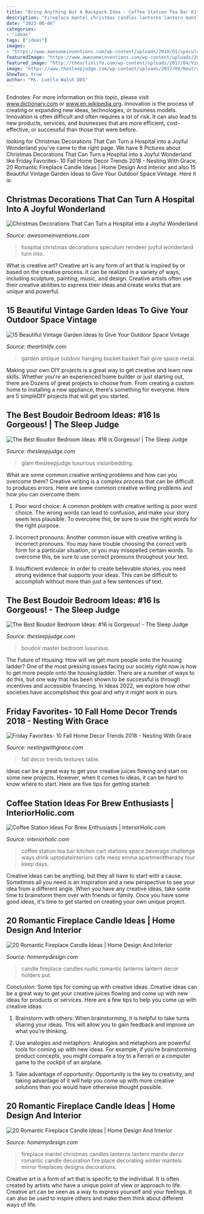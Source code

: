 ```yaml
---
title: "Bring Anything But A Backpack Idea - Coffee Station Tea Bar Kitchen Cart Stations Space Beverage Challenge Ways Drink Uptodateinteriors Cafe Mess Emma Apartmenttherapy Tour Keep Days"
description: "Fireplace mantel christmas candles lanterns lantern mantle decor romantic candle decoration fire place decorating winter mantels mirror fireplaces designs decorations"
date: "2023-06-06"
categories:
- "ideas"
tags: ["ideas"]
images:
- "https://www.awesomeinventions.com/wp-content/uploads/2018/01/speculum_reindeers.jpg"
featuredImage: "https://www.awesomeinventions.com/wp-content/uploads/2018/01/speculum_reindeers.jpg"
featured_image: "http://theartinlife.com/wp-content/uploads/2017/04/Vintage-Garden-6-The-ART-In-LIFE.jpg"
image: "https://www.thesleepjudge.com/wp-content/uploads/2017/08/Neutral-Elegance.jpg"
ShowToc: true
author: "Ms. Luella Walsh DDS"
---
```



Endnotes: For more information on this topic, please visit www.dictionary.com or www.en.wikipedia.org.
Innovation is the process of creating or expanding new ideas, technologies, or business models. Innovation is often difficult and often requires a lot of risk. It can also lead to new products, services, and businesses that are more efficient, cost-effective, or successful than those that were before.

	

		
looking for Christmas Decorations That Can Turn a Hospital into a Joyful Wonderland you've came to the right page. We have 8 Pictures about Christmas Decorations That Can Turn a Hospital into a Joyful Wonderland like Friday Favorites- 10 Fall Home Decor Trends 2018 - Nesting With Grace, 20 Romantic Fireplace Candle Ideas | Home Design And Interior and also 15 Beautiful Vintage Garden Ideas to Give Your Outdoor Space Vintage. Here it is:
		
    
## Christmas Decorations That Can Turn A Hospital Into A Joyful Wonderland

<img loading=lazy src="https://www.awesomeinventions.com/wp-content/uploads/2018/01/speculum_reindeers.jpg" onerror="this.onerror=null;this.src='https://tse1.mm.bing.net/th?id=OIP.v77cMk1EQzZsmfbyJ0mBHQHaNJ&amp;pid=15.1';" alt="Christmas Decorations That Can Turn a Hospital into a Joyful Wonderland">

_Source: awesomeinventions.com_

>hospital christmas decorations speculum reindeer joyful wonderland turn into. 

	

What is creative art?
Creative art is any form of art that is inspired by or based on the creative process. It can be realized in a variety of ways, including sculpture, painting, music, and design. Creative artists often use their creative abilities to express their ideas and create works that are unique and powerful.

    
## 15 Beautiful Vintage Garden Ideas To Give Your Outdoor Space Vintage

<img loading=lazy src="http://theartinlife.com/wp-content/uploads/2017/04/Vintage-Garden-6-The-ART-In-LIFE.jpg" onerror="this.onerror=null;this.src='https://tse3.mm.bing.net/th?id=OIP.YTgpkJa4qYI-UaQ9rf8lXAHaLH&amp;pid=15.1';" alt="15 Beautiful Vintage Garden Ideas to Give Your Outdoor Space Vintage">

_Source: theartinlife.com_

>garden antique outdoor hanging bucket basket flair give space metal. 

	

Making your own DIY projects is a great way to get creative and learn new skills. Whether you're an experienced home builder or just starting out, there are Dozens of great projects to choose from. From creating a custom home to installing a new appliance, there's something for everyone. Here are 5 simpleDIY projects that will get you started.

    
## The Best Boudoir Bedroom Ideas: #16 Is Gorgeous! | The Sleep Judge

<img loading=lazy src="https://www.thesleepjudge.com/wp-content/uploads/2017/08/Neutral-Elegance.jpg" onerror="this.onerror=null;this.src='https://tse3.mm.bing.net/th?id=OIP.5cYzG8qyapaI_d1VNEKWGwHaHa&amp;pid=15.1';" alt="The Best Boudoir Bedroom Ideas: #16 is Gorgeous! | The Sleep Judge">

_Source: thesleepjudge.com_

>glam thesleepjudge luxurious visionbedding. 

	

What are some common creative writing problems and how can you overcome them?
Creative writing is a complex process that can be difficult to produces errors. Here are some common creative writing problems and how you can overcome them:
1. Poor word choice: A common problem with creative writing is poor word choice. The wrong words can lead to confusion, and make your story seem less plausible. To overcome this, be sure to use the right words for the right purpose.

2. Incorrect pronouns: Another common issue with creative writing is incorrect pronouns. You may have trouble choosing the correct verb form for a particular situation, or you may misspelled certain words. To overcome this, be sure to use correct pronouns throughout your text.

3. Insufficient evidence: In order to create believable stories, you need strong evidence that supports your ideas. This can be difficult to accomplish without more than just a few sentences of text.

    
## The Best Boudoir Bedroom Ideas: #16 Is Gorgeous! - The Sleep Judge

<img loading=lazy src="https://www.thesleepjudge.com/wp-content/uploads/2017/08/Luxurious-Master-Boudoir.jpg" onerror="this.onerror=null;this.src='https://tse2.mm.bing.net/th?id=OIP.vdvng0qgUByZ9qKY4ieoywHaMA&amp;pid=15.1';" alt="The Best Boudoir Bedroom Ideas: #16 is Gorgeous! - The Sleep Judge">

_Source: thesleepjudge.com_

>boudoir master bedroom luxurious. 

	

The Future of Housing: How will we get more people onto the housing ladder?
One of the most pressing issues facing our society right now is how to get more people onto the housing ladder. There are a number of ways to do this, but one way that has been shown to be successful is through incentives and accessible financing. In Ideas 2022, we explore how other societies have accomplished this goal and why it might work in ours.

    
## Friday Favorites- 10 Fall Home Decor Trends 2018 - Nesting With Grace

<img loading=lazy src="https://i1.wp.com/nestingwithgrace.com/wp-content/uploads/2017/10/Fall-Table-Setting-Ideas-Table-Setting-Idea-09.jpg?resize=1020%2C1610" onerror="this.onerror=null;this.src='https://tse4.mm.bing.net/th?id=OIP.GwIReH-wTHaOPLb4UCw-dwHaLs&amp;pid=15.1';" alt="Friday Favorites- 10 Fall Home Decor Trends 2018 - Nesting With Grace">

_Source: nestingwithgrace.com_

>fall decor trends textures table. 

	

Ideas can be a great way to get your creative juices flowing and start on some new projects. However, when it comes to ideas, it can be hard to know where to start. Here are five tips for getting started: 

    
## Coffee Station Ideas For Brew Enthusiasts | InteriorHolic.com

<img loading=lazy src="https://www.interiorholic.com/photos/Cart-coffee-station.jpg" onerror="this.onerror=null;this.src='https://tse1.mm.bing.net/th?id=OIP.dBd3LwX6UjHSN8th3T32IgHaL0&amp;pid=15.1';" alt="Coffee Station Ideas For Brew Enthusiasts | InteriorHolic.com">

_Source: interiorholic.com_

>coffee station tea bar kitchen cart stations space beverage challenge ways drink uptodateinteriors cafe mess emma apartmenttherapy tour keep days. 

	

Creative ideas can be anything, but they all have to start with a cause. Sometimes all you need is an inspiration and a new perspective to see your idea from a different angle. When you have any creative ideas, take some time to brainstorm them over with friends or family. Once you have some good ideas, it's time to get started on creating your own unique project.

    
## 20 Romantic Fireplace Candle Ideas | Home Design And Interior

<img loading=lazy src="http://homemydesign.com/wp-content/uploads/2015/04/rustic-candle-fireplaces.jpg" onerror="this.onerror=null;this.src='https://tse3.mm.bing.net/th?id=OIP.IWRosk44EEujTIEUCPGkNQHaKd&amp;pid=15.1';" alt="20 Romantic Fireplace Candle Ideas | Home Design And Interior">

_Source: homemydesign.com_

>candle fireplace candles rustic romantic lanterns lantern decor holders put. 

	

Conclusion: Some tips for coming up with creative ideas.
Creative ideas can be a great way to get your creative juices flowing and come up with new ideas for products or services. Here are a few tips to help you come up with creative ideas:
1. Brainstorm with others: When brainstorming, it is helpful to take turns sharing your ideas. This will allow you to gain feedback and improve on what you’re thinking.

2. Use analogies and metaphors: Analogies and metaphors are powerful tools for coming up with new ideas. For example, if you’re brainstorming product concepts, you might compare a toy to a Ferrari or a computer game to the cockpit of an airplane.

3. Take advantage of opportunity: Opportunity is the key to creativity, and taking advantage of it will help you come up with more creative solutions than you would have otherwise thought possible.

    
## 20 Romantic Fireplace Candle Ideas | Home Design And Interior

<img loading=lazy src="http://homemydesign.com/wp-content/uploads/2015/04/romantic-candle-fireplace-ideas.jpg" onerror="this.onerror=null;this.src='https://tse2.mm.bing.net/th?id=OIP.Ff17hXoVS4JxAARDpZ9JKgHaLH&amp;pid=15.1';" alt="20 Romantic Fireplace Candle Ideas | Home Design And Interior">

_Source: homemydesign.com_

>fireplace mantel christmas candles lanterns lantern mantle decor romantic candle decoration fire place decorating winter mantels mirror fireplaces designs decorations. 

	

Creative art is a form of art that is specific to the individual. It is often created by artists who have a unique point of view or approach to life. Creative art can be seen as a way to express yourself and your feelings. It can also be used to inspire others and make them think about different ways of life.

